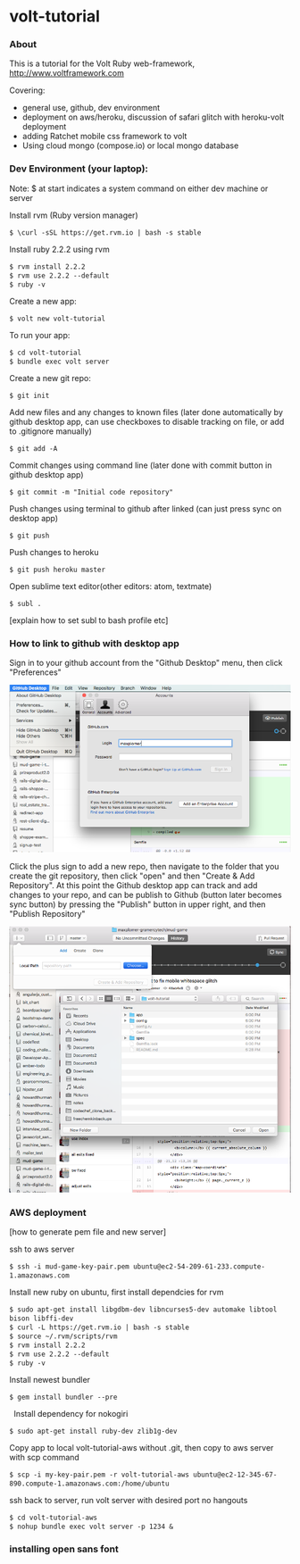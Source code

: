 # volt-tutorial

### About

This is a tutorial for the Volt Ruby web-framework, http://www.voltframework.com 

Covering:
 - general use, github, dev environment
 - deployment on aws/heroku, discussion of safari glitch with heroku-volt deployment
 - adding Ratchet mobile css framework to volt
 - Using cloud mongo (compose.io) or local mongo database




### Dev Environment (your laptop):

Note: $ at start indicates a system command on either dev machine or server

Install rvm (Ruby version manager)

    $ \curl -sSL https://get.rvm.io | bash -s stable

Install ruby 2.2.2 using rvm

    $ rvm install 2.2.2
    $ rvm use 2.2.2 --default
    $ ruby -v




Create a new app:

    $ volt new volt-tutorial



To run your app: 

    $ cd volt-tutorial
    $ bundle exec volt server

Create a new git repo:

    $ git init

Add new files and any changes to known files (later done automatically by github desktop app, can use checkboxes to disable tracking on file, or add to .gitignore manually)

    $ git add -A

Commit changes using command line (later done with commit button in github desktop app)

    $ git commit -m "Initial code repository"

Push changes using terminal to github after linked (can just press sync on desktop app)

    $ git push

Push changes to heroku

    $ git push heroku master


Open sublime text editor(other editors: atom, textmate) 

    $ subl .

[explain how to set subl to bash profile etc]

### How to link to github with desktop app

Sign in to your github account from the "Github Desktop" menu, then click "Preferences"

![](github_add_account.png)


Click the plus sign to add a new repo, then navigate to the folder that you create the git repository, then click "open" and then "Create & Add Repository".  At this point the Github desktop app can track and add changes to your repo, and can be publish to Github (button later becomes sync button) by pressing the "Publish" button in upper right, and then "Publish Repository"

![](github_add_repo.png)




### AWS deployment

[how to generate pem file and new server]


ssh to aws server

    $ ssh -i mud-game-key-pair.pem ubuntu@ec2-54-209-61-233.compute-1.amazonaws.com

Install new ruby on ubuntu, first install dependcies for rvm

    $ sudo apt-get install libgdbm-dev libncurses5-dev automake libtool bison libffi-dev
    $ curl -L https://get.rvm.io | bash -s stable
    $ source ~/.rvm/scripts/rvm
    $ rvm install 2.2.2
    $ rvm use 2.2.2 --default
    $ ruby -v

Install newest bundler 

    $ gem install bundler --pre
 
Install dependency for nokogiri

    $ sudo apt-get install ruby-dev zlib1g-dev

Copy app to local volt-tutorial-aws without .git, then copy to aws server with scp command

    $ scp -i my-key-pair.pem -r volt-tutorial-aws ubuntu@ec2-12-345-67-890.compute-1.amazonaws.com:/home/ubuntu

ssh back to server, run volt server with desired port no hangouts

    $ cd volt-tutorial-aws
    $ nohup bundle exec volt server -p 1234 &



### installing open sans font


